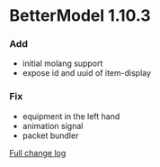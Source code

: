 # BetterModel 1.10.3

### Add
- initial molang support
- expose id and uuid of item-display

### Fix
- equipment in the left hand
- animation signal
- packet bundler

[Full change log](https://github.com/toxicity188/BetterModel/compare/1.10.2...1.10.3)